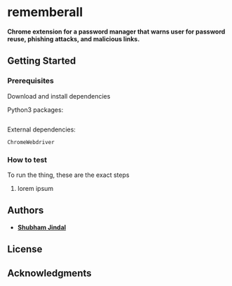 # rememberall
**Chrome extension for a password manager that warns user for password reuse, phishing attacks, and malicious links.**

## Getting Started

### Prerequisites

Download and install dependencies

Python3 packages:
```
```
External dependencies:
```
ChromeWebdriver
```

### How to test
To run the thing, these are the exact steps
1) lorem ipsum



## Authors

* [**Shubham Jindal**](https://github.com/sjindal94)

## License

## Acknowledgments
